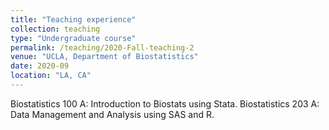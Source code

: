 ```yaml
---
title: "Teaching experience"
collection: teaching
type: "Undergraduate course"
permalink: /teaching/2020-Fall-teaching-2
venue: "UCLA, Department of Biostatistics"
date: 2020-09
location: "LA, CA"
---
```


Biostatistics 100 A: Introduction to Biostats using Stata.
Biostatistics 203 A: Data Management and Analysis using SAS and R.
